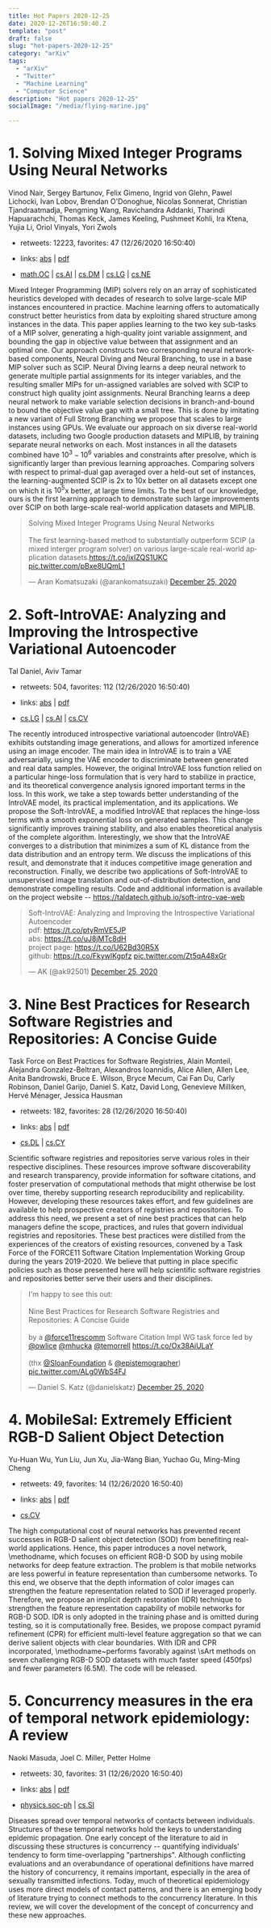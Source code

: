 ```yaml
---
title: Hot Papers 2020-12-25
date: 2020-12-26T16:50:40.Z
template: "post"
draft: false
slug: "hot-papers-2020-12-25"
category: "arXiv"
tags:
  - "arXiv"
  - "Twitter"
  - "Machine Learning"
  - "Computer Science"
description: "Hot papers 2020-12-25"
socialImage: "/media/flying-marine.jpg"

---
```


# 1. Solving Mixed Integer Programs Using Neural Networks

Vinod Nair, Sergey Bartunov, Felix Gimeno, Ingrid von Glehn, Pawel Lichocki, Ivan Lobov, Brendan O'Donoghue, Nicolas Sonnerat, Christian Tjandraatmadja, Pengming Wang, Ravichandra Addanki, Tharindi Hapuarachchi, Thomas Keck, James Keeling, Pushmeet Kohli, Ira Ktena, Yujia Li, Oriol Vinyals, Yori Zwols

- retweets: 12223, favorites: 47 (12/26/2020 16:50:40)

- links: [abs](https://arxiv.org/abs/2012.13349) | [pdf](https://arxiv.org/pdf/2012.13349)
- [math.OC](https://arxiv.org/list/math.OC/recent) | [cs.AI](https://arxiv.org/list/cs.AI/recent) | [cs.DM](https://arxiv.org/list/cs.DM/recent) | [cs.LG](https://arxiv.org/list/cs.LG/recent) | [cs.NE](https://arxiv.org/list/cs.NE/recent)

Mixed Integer Programming (MIP) solvers rely on an array of sophisticated heuristics developed with decades of research to solve large-scale MIP instances encountered in practice. Machine learning offers to automatically construct better heuristics from data by exploiting shared structure among instances in the data. This paper applies learning to the two key sub-tasks of a MIP solver, generating a high-quality joint variable assignment, and bounding the gap in objective value between that assignment and an optimal one. Our approach constructs two corresponding neural network-based components, Neural Diving and Neural Branching, to use in a base MIP solver such as SCIP. Neural Diving learns a deep neural network to generate multiple partial assignments for its integer variables, and the resulting smaller MIPs for un-assigned variables are solved with SCIP to construct high quality joint assignments. Neural Branching learns a deep neural network to make variable selection decisions in branch-and-bound to bound the objective value gap with a small tree. This is done by imitating a new variant of Full Strong Branching we propose that scales to large instances using GPUs. We evaluate our approach on six diverse real-world datasets, including two Google production datasets and MIPLIB, by training separate neural networks on each. Most instances in all the datasets combined have $10^3-10^6$ variables and constraints after presolve, which is significantly larger than previous learning approaches. Comparing solvers with respect to primal-dual gap averaged over a held-out set of instances, the learning-augmented SCIP is 2x to 10x better on all datasets except one on which it is $10^5$x better, at large time limits. To the best of our knowledge, ours is the first learning approach to demonstrate such large improvements over SCIP on both large-scale real-world application datasets and MIPLIB.

<blockquote class="twitter-tweet"><p lang="en" dir="ltr">Solving Mixed Integer Programs Using Neural Networks<br><br>The first learning-based method to substantially outperform SCIP (a mixed interger program solver) on various large-scale real-world application datasets.<a href="https://t.co/ixIZQS1UKC">https://t.co/ixIZQS1UKC</a> <a href="https://t.co/pBxe8UQmL1">pic.twitter.com/pBxe8UQmL1</a></p>&mdash; Aran Komatsuzaki (@arankomatsuzaki) <a href="https://twitter.com/arankomatsuzaki/status/1342293320412762112?ref_src=twsrc%5Etfw">December 25, 2020</a></blockquote>
<script async src="https://platform.twitter.com/widgets.js" charset="utf-8"></script>




# 2. Soft-IntroVAE: Analyzing and Improving the Introspective Variational  Autoencoder

Tal Daniel, Aviv Tamar

- retweets: 504, favorites: 112 (12/26/2020 16:50:40)

- links: [abs](https://arxiv.org/abs/2012.13253) | [pdf](https://arxiv.org/pdf/2012.13253)
- [cs.LG](https://arxiv.org/list/cs.LG/recent) | [cs.AI](https://arxiv.org/list/cs.AI/recent) | [cs.CV](https://arxiv.org/list/cs.CV/recent)

The recently introduced introspective variational autoencoder (IntroVAE) exhibits outstanding image generations, and allows for amortized inference using an image encoder. The main idea in IntroVAE is to train a VAE adversarially, using the VAE encoder to discriminate between generated and real data samples. However, the original IntroVAE loss function relied on a particular hinge-loss formulation that is very hard to stabilize in practice, and its theoretical convergence analysis ignored important terms in the loss. In this work, we take a step towards better understanding of the IntroVAE model, its practical implementation, and its applications. We propose the Soft-IntroVAE, a modified IntroVAE that replaces the hinge-loss terms with a smooth exponential loss on generated samples. This change significantly improves training stability, and also enables theoretical analysis of the complete algorithm. Interestingly, we show that the IntroVAE converges to a distribution that minimizes a sum of KL distance from the data distribution and an entropy term. We discuss the implications of this result, and demonstrate that it induces competitive image generation and reconstruction. Finally, we describe two applications of Soft-IntroVAE to unsupervised image translation and out-of-distribution detection, and demonstrate compelling results. Code and additional information is available on the project website -- https://taldatech.github.io/soft-intro-vae-web

<blockquote class="twitter-tweet"><p lang="en" dir="ltr">Soft-IntroVAE: Analyzing and Improving the Introspective Variational Autoencoder<br>pdf: <a href="https://t.co/ptyRmVE5JP">https://t.co/ptyRmVE5JP</a><br>abs: <a href="https://t.co/uJ8jMTc8dH">https://t.co/uJ8jMTc8dH</a><br>project page: <a href="https://t.co/U62Bd30R5X">https://t.co/U62Bd30R5X</a><br>github: <a href="https://t.co/FkywlKgpfz">https://t.co/FkywlKgpfz</a> <a href="https://t.co/Zt5qA48xGr">pic.twitter.com/Zt5qA48xGr</a></p>&mdash; AK (@ak92501) <a href="https://twitter.com/ak92501/status/1342297437373935618?ref_src=twsrc%5Etfw">December 25, 2020</a></blockquote>
<script async src="https://platform.twitter.com/widgets.js" charset="utf-8"></script>




# 3. Nine Best Practices for Research Software Registries and Repositories: A  Concise Guide

Task Force on Best Practices for Software Registries, Alain Monteil, Alejandra Gonzalez-Beltran, Alexandros Ioannidis, Alice Allen, Allen Lee, Anita Bandrowski, Bruce E. Wilson, Bryce Mecum, Cai Fan Du, Carly Robinson, Daniel Garijo, Daniel S. Katz, David Long, Genevieve Milliken, Hervé Ménager, Jessica Hausman

- retweets: 182, favorites: 28 (12/26/2020 16:50:40)

- links: [abs](https://arxiv.org/abs/2012.13117) | [pdf](https://arxiv.org/pdf/2012.13117)
- [cs.DL](https://arxiv.org/list/cs.DL/recent) | [cs.CY](https://arxiv.org/list/cs.CY/recent)

Scientific software registries and repositories serve various roles in their respective disciplines. These resources improve software discoverability and research transparency, provide information for software citations, and foster preservation of computational methods that might otherwise be lost over time, thereby supporting research reproducibility and replicability. However, developing these resources takes effort, and few guidelines are available to help prospective creators of registries and repositories. To address this need, we present a set of nine best practices that can help managers define the scope, practices, and rules that govern individual registries and repositories. These best practices were distilled from the experiences of the creators of existing resources, convened by a Task Force of the FORCE11 Software Citation Implementation Working Group during the years 2019-2020. We believe that putting in place specific policies such as those presented here will help scientific software registries and repositories better serve their users and their disciplines.

<blockquote class="twitter-tweet"><p lang="en" dir="ltr">I&#39;m happy to see this out:<br><br>Nine Best Practices for Research Software Registries and Repositories: A Concise Guide<br><br>by a <a href="https://twitter.com/force11rescomm?ref_src=twsrc%5Etfw">@force11rescomm</a> Software Citation Impl WG task force led by <a href="https://twitter.com/owlice?ref_src=twsrc%5Etfw">@owlice</a> <a href="https://twitter.com/mhucka?ref_src=twsrc%5Etfw">@mhucka</a> <a href="https://twitter.com/temorrell?ref_src=twsrc%5Etfw">@temorrell</a> <a href="https://t.co/Ox38AiULaY">https://t.co/Ox38AiULaY</a><br><br>(thx <a href="https://twitter.com/SloanFoundation?ref_src=twsrc%5Etfw">@SloanFoundation</a> &amp; <a href="https://twitter.com/epistemographer?ref_src=twsrc%5Etfw">@epistemographer</a>) <a href="https://t.co/ALg0WbS4FJ">pic.twitter.com/ALg0WbS4FJ</a></p>&mdash; Daniel S. Katz (@danielskatz) <a href="https://twitter.com/danielskatz/status/1342482159832080385?ref_src=twsrc%5Etfw">December 25, 2020</a></blockquote>
<script async src="https://platform.twitter.com/widgets.js" charset="utf-8"></script>




# 4. MobileSal: Extremely Efficient RGB-D Salient Object Detection

Yu-Huan Wu, Yun Liu, Jun Xu, Jia-Wang Bian, Yuchao Gu, Ming-Ming Cheng

- retweets: 49, favorites: 14 (12/26/2020 16:50:40)

- links: [abs](https://arxiv.org/abs/2012.13095) | [pdf](https://arxiv.org/pdf/2012.13095)
- [cs.CV](https://arxiv.org/list/cs.CV/recent)

The high computational cost of neural networks has prevented recent successes in RGB-D salient object detection (SOD) from benefiting real-world applications. Hence, this paper introduces a novel network, \methodname, which focuses on efficient RGB-D SOD by using mobile networks for deep feature extraction. The problem is that mobile networks are less powerful in feature representation than cumbersome networks. To this end, we observe that the depth information of color images can strengthen the feature representation related to SOD if leveraged properly. Therefore, we propose an implicit depth restoration (IDR) technique to strengthen the feature representation capability of mobile networks for RGB-D SOD. IDR is only adopted in the training phase and is omitted during testing, so it is computationally free. Besides, we propose compact pyramid refinement (CPR) for efficient multi-level feature aggregation so that we can derive salient objects with clear boundaries. With IDR and CPR incorporated, \methodname~performs favorably against \sArt methods on seven challenging RGB-D SOD datasets with much faster speed (450fps) and fewer parameters (6.5M). The code will be released.




# 5. Concurrency measures in the era of temporal network epidemiology: A  review

Naoki Masuda, Joel C. Miller, Petter Holme

- retweets: 30, favorites: 31 (12/26/2020 16:50:40)

- links: [abs](https://arxiv.org/abs/2012.13317) | [pdf](https://arxiv.org/pdf/2012.13317)
- [physics.soc-ph](https://arxiv.org/list/physics.soc-ph/recent) | [cs.SI](https://arxiv.org/list/cs.SI/recent)

Diseases spread over temporal networks of contacts between individuals. Structures of these temporal networks hold the keys to understanding epidemic propagation. One early concept of the literature to aid in discussing these structures is concurrency -- quantifying individuals' tendency to form time-overlapping "partnerships". Although conflicting evaluations and an overabundance of operational definitions have marred the history of concurrency, it remains important, especially in the area of sexually transmitted infections. Today, much of theoretical epidemiology uses more direct models of contact patterns, and there is an emerging body of literature trying to connect methods to the concurrency literature. In this review, we will cover the development of the concept of concurrency and these new approaches.



